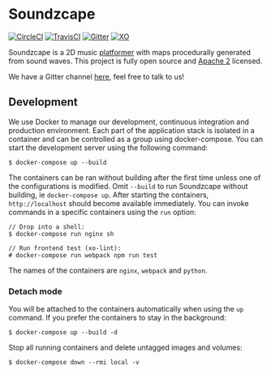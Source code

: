 # Soundzcape

[![CircleCI][circle badge]][circle link]
[![TravisCI][travis badge]][travis link]
[![Gitter][gitter badge]][gitter link]
[![XO][xo badge]][xo link]

Soundzcape is a 2D music [platformer] with maps procedurally generated from
sound waves. This project is fully open source and [Apache 2] licensed.

We have a Gitter channel [here][gitter room], feel free to talk to us!

## Development

We use Docker to manage our development, continuous integration and production
environment. Each part of the application stack is isolated in a container and
can be controlled as a group using docker-compose. You can start the
development server using the following command:

```
$ docker-compose up --build
```

The containers can be ran without building after the first time unless one of
the configurations is modified. Omit `--build` to run Soundzcape without
building, ie `docker-compose up`. After starting the containers,
`http://localhost` should become available immediately. You can invoke commands
in a specific containers using the `run` option:

```
// Drop into a shell:
$ docker-compose run nginx sh

// Run frontend test (xo-lint):
# docker-compose run webpack npm run test
```

The names of the containers are `nginx`, `webpack` and `python`.

### Detach mode

You will be attached to the containers automatically when using the `up`
command. If you prefer the containers to stay in the background:

```
$ docker-compose up --build -d
```

Stop all running containers and delete untagged images and volumes:

```
$ docker-compose down --rmi local -v
```

[circle badge]: https://circleci.com/gh/KryptonChicken/soundzcape.svg?style=shield
[circle link]: https://circleci.com/gh/KryptonChicken/soundzcape
[travis badge]: https://travis-ci.org/KryptonChicken/soundzcape.svg?branch=dev
[travis link]: https://travis-ci.org/KryptonChicken/soundzcape
[apache 2]: https://www.apache.org/licenses/LICENSE-2.0
[gitter badge]: https://badges.gitter.im/KryptonChicken/soundzcape.svg
[gitter link]: https://gitter.im/KryptonChicken/soundzcape?utm_source=badge&utm_medium=badge&utm_campaign=pr-badge&utm_content=badge
[xo badge]: https://img.shields.io/badge/code_style-XO-5ed9c7.svg
[xo link]: https://github.com/sindresorhus/xo
[platformer]: https://en.wikipedia.org/wiki/Platform_game
[Apache 2]: https://www.apache.org/licenses/LICENSE-2.0
[gitter room]: https://gitter.im/KryptonChicken/soundzcape
[platformer]: https://en.wikipedia.org/wiki/Platform_game
